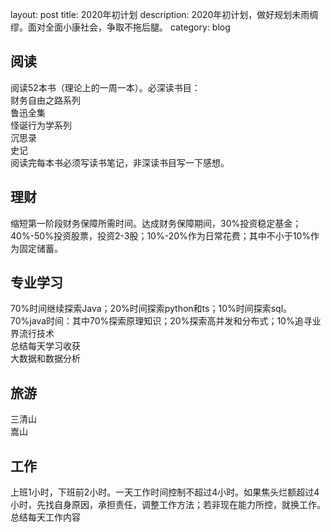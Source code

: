 
layout: post
title: 2020年初计划
description: 2020年初计划，做好规划未雨绸缪。面对全面小康社会，争取不拖后腿。
category: blog


## 阅读
阅读52本书（理论上的一周一本）。必深读书目：   
财务自由之路系列  
鲁迅全集  
怪诞行为学系列  
沉思录  
史记   
阅读完每本书必须写读书笔记，非深读书目写一下感想。

## 理财
缩短第一阶段财务保障所需时间。达成财务保障期间，30%投资稳定基金；40%-50%投资股票，投资2-3股；10%-20%作为日常花费；其中不小于10%作为固定储蓄。

## 专业学习
70%时间继续探索Java；20%时间探索python和ts；10%时间探索sql。  
70%java时间：其中70%探索原理知识；20%探索高并发和分布式；10%追寻业界流行技术  
总结每天学习收获  
大数据和数据分析

## 旅游
三清山  
嵩山

## 工作
上班1小时，下班前2小时。一天工作时间控制不超过4小时。如果焦头烂额超过4小时，先找自身原因，承担责任，调整工作方法；若非现在能力所控，就换工作。   
总结每天工作内容









































